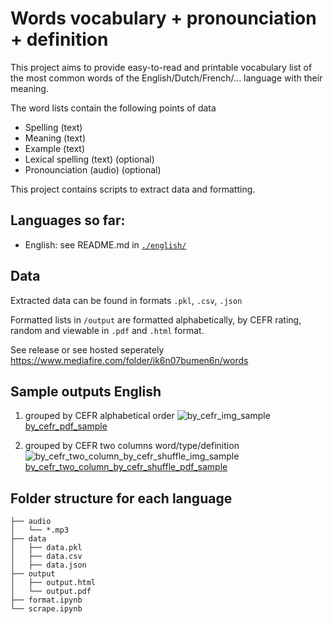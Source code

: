 # Words vocabulary + pronounciation + definition

This project aims to provide easy-to-read and printable vocabulary list of the
most common words of the English/Dutch/French/... language with their meaning.

The word lists contain the following points of data
* Spelling (text)
* Meaning (text)
* Example (text)
* Lexical spelling (text) (optional)
* Pronounciation (audio) (optional)

This project contains scripts to extract data and formatting.

## Languages so far:
* English: see README.md in [`./english/`](./english)

## Data
Extracted data can be
found in formats `.pkl`, `.csv`, `.json`

Formatted lists in `/output` are formatted alphabetically, by CEFR rating, random and viewable in
`.pdf` and `.html` format.

See release or see hosted seperately https://www.mediafire.com/folder/ik6n07bumen6n/words


## Sample outputs English

1. grouped by CEFR alphabetical order
![by_cefr_img_sample](english/img/oxford_5000_exclusive_by_cefr_sample.jpg)
[by_cefr_pdf_sample](english/img/oxford_5000_exclusive_by_cefr_sample.pdf)

2. grouped by CEFR two columns word/type/definition
![by_cefr_two_column_by_cefr_shuffle_img_sample](english/img/oxford_5000_exclusive_two_column_by_cefr_shuffle_sample.jpg)
[by_cefr_two_column_by_cefr_shuffle_pdf_sample](english/img/oxford_5000_exclusive_two_column_by_cefr_shuffle_sample.pdf)


## Folder structure for each language
```
├── audio
│   └── *.mp3
├── data
│   ├── data.pkl
│   ├── data.csv
│   ├── data.json
├── output
│   ├── output.html
│   └── output.pdf
├── format.ipynb
└── scrape.ipynb
```